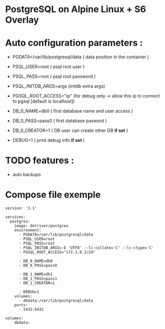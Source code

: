 # PostgreSQL on Alpine Linux + S6 Overlay

# Auto configuration parameters :

- PGDATA=/var/lib/postgresql/data ( data position in the container )
- PSQL_USER=root ( psql root user )
- PSQL_PASS=root ( psql root password )
- PSQL_INITDB_ARGS=args (initdb extra args)
- PGSQL_ROOT_ACCESS="ip" (for debug only -> allow this ip to connect to pgsql [default is localhost])
      
- DB_0_NAME=db0 ( first database name and user access )
- DB_0_PASS=pass0 ( first database pasword )
- DB_0_CREATOR=1 ( DB user can create other DB **if set** )

- DEBUG=1 ( print debug info **if set** )

# TODO features :
- auto backups

# Compose file exemple

```
version: '3.1'

services:
  postgres:
    image: dotriver/postgres
    environment:
      - PGDATA=/var/lib/postgresql/data
      - PSQL_USER=root
      - PSQL_PASS=root
      - PSQL_INITDB_ARGS=-E 'UTF8' --lc-collate='C' --lc-ctype='C'
      - PGSQL_ROOT_ACCESS="172.1.0.1/24" 
      
      - DB_0_NAME=db0
      - DB_0_PASS=pass0

      - DB_1_NAME=db1
      - DB_1_PASS=pass1
      - DB_1_CREATOR=1

      - DEBUG=1
    volumes:
      - dbdata:/var/lib/postgresql/data
    ports:
      - 5432:5432

volumes:
    dbdata:
```
